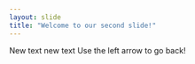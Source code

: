 ```yaml
---
layout: slide
title: "Welcome to our second slide!"
---
```

New text new text
Use the left arrow to go back!
